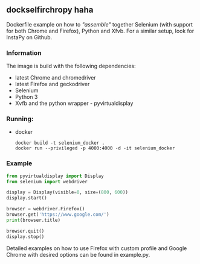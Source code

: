 ## dockselfirchropy haha

Dockerfile example on how to *"assemble"* together Selenium (with support for both Chrome and Firefox), Python and Xfvb. For a similar setup, look for InstaPy on Github.

### Information

The image is build with the following dependencies:
- latest Chrome and chromedriver
- latest Firefox and geckodriver
- Selenium
- Python 3
- Xvfb and the python wrapper - pyvirtualdisplay


### Running:

- docker
    ```
    docker build -t selenium_docker .
    docker run --privileged -p 4000:4000 -d -it selenium_docker 
    ```
    
### Example

```python
from pyvirtualdisplay import Display
from selenium import webdriver

display = Display(visible=0, size=(800, 600))
display.start()

browser = webdriver.Firefox()
browser.get('https://www.google.com/')
print(browser.title)

browser.quit()
display.stop()

```

Detailed examples on how to use Firefox with custom profile and Google Chrome with desired options can be found in example.py.
